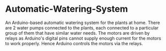 # Automatic-Watering-System
An Arduino-based automatic watering system for the plants at home. There are 2 water pumps connected to the plants, each connected to a particular group of them that have similar water needs. The motors are driven by relays as Arduino's digital pins cannot supply enough current for the motors to work properly. Hence Arduino controls the motors via the relays.

